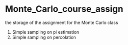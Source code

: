 # Monte_Carlo_course_assign
the storage of the assignment for the Monte Carlo class

1. Simple sampling on pi estimation
2. Simple sampling on percolation
